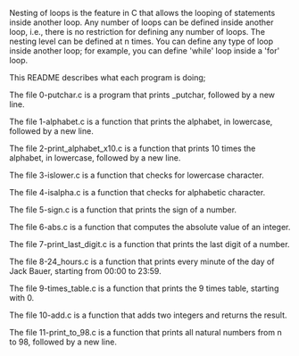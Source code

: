 Nesting of loops is the feature in C that allows the looping of statements inside another loop. 
Any number of loops can be defined inside another loop, i.e., there is no restriction for defining any number of loops. 
The nesting level can be defined at n times. 
You can define any type of loop inside another loop; for example, you can define 'while' loop inside a 'for' loop.

This README describes what each program is doing;

The file 0-putchar.c is a program that prints _putchar, followed by a new line.

The file 1-alphabet.c is a function that prints the alphabet, in lowercase, followed by a new line.

The file 2-print_alphabet_x10.c is a function that prints 10 times the alphabet, in lowercase, followed by a new line.

The file 3-islower.c is a function that checks for lowercase character.

The file 4-isalpha.c is a function that checks for alphabetic character.

The file 5-sign.c is a function that prints the sign of a number.

The file 6-abs.c is a function that computes the absolute value of an integer.

The file 7-print_last_digit.c is a function that prints the last digit of a number.

The file 8-24_hours.c is a function that prints every minute of the day of Jack Bauer, starting from 00:00 to 23:59.

The file 9-times_table.c is a function that prints the 9 times table, starting with 0.

The file 10-add.c is a function that adds two integers and returns the result.

The file 11-print_to_98.c is a function that prints all natural numbers from n to 98, followed by a new line.

